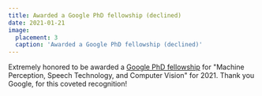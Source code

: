 ```yaml
---
title: Awarded a Google PhD fellowship (declined)
date: 2021-01-21
image:
  placement: 3
  caption: 'Awarded a Google PhD fellowship (declined)'
---
```


Extremely honored to be awarded a [Google PhD fellowship](https://research.google/outreach/phd-fellowship/) for "Machine Perception, Speech Technology, and Computer Vision" for 2021. Thank you Google, for this coveted recognition!
